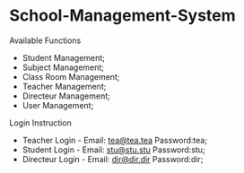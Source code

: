# School-Management-System

Available Functions

  * Student Management;
  * Subject Management;
  * Class Room Management;
  * Teacher Management;
  * Directeur Management;
  * User Management;
  
Login Instruction

* Teacher Login - Email: tea@tea.tea Password:tea;
* Student Login - Email: stu@stu.stu Password:stu;
* Directeur Login - Email: dir@dir.dir Password:dir;

  
